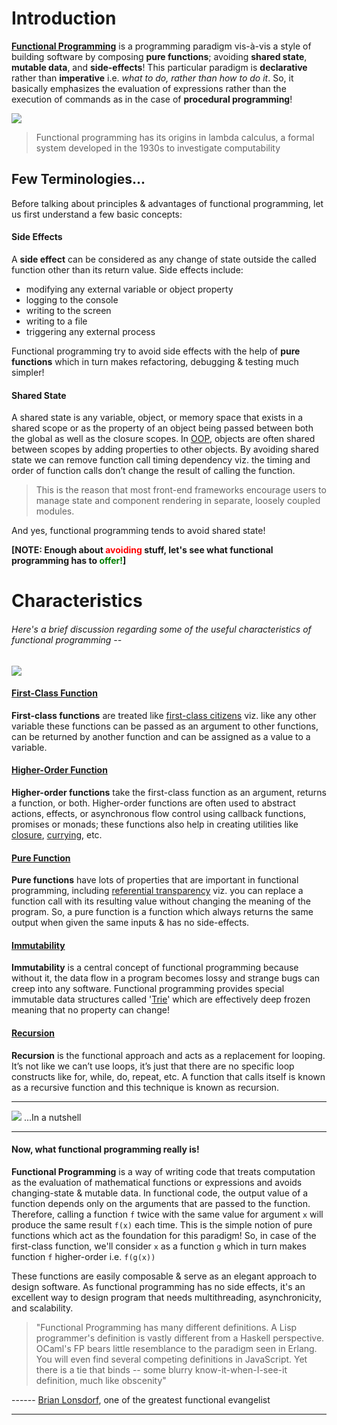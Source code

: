 # Introduction

[**Functional Programming**][1] is a programming paradigm vis-à-vis a style of building software by composing **pure functions**; avoiding **shared state**, **mutable data**, and **side-effects**! This particular paradigm is **declarative** rather than **imperative** i.e. *what to do, rather than how to do it*. So, it basically emphasizes the evaluation of expressions rather than the execution of commands as in the case of **procedural programming**!

![](https://i0.wp.com/pbiswas101.files.wordpress.com/2018/07/paradigm_evolution.png?ssl=1&w=450)

> Functional programming has its origins in lambda calculus, a formal system developed in the 1930s to investigate computability

## Few Terminologies...

Before talking about principles & advantages of functional programming, let us first understand a few basic concepts:

#### Side Effects

A **side effect** can be considered as any change of state outside the called function other than its return value. Side effects include:

- modifying any external variable or object property
- logging to the console
- writing to the screen
- writing to a file
- triggering any external process

Functional programming try to avoid side effects with the help of **pure functions** which in turn makes refactoring, debugging & testing much simpler!

#### Shared State

A shared state is any variable, object, or memory space that exists in a shared scope or as the property of an object being passed between both the global as well as the closure scopes. In [OOP][2], objects are often shared between scopes by adding properties to other objects. By avoiding shared state we can remove function call timing dependency viz. the timing and order of function calls don’t change the result of calling the function.

> This is the reason that most front-end frameworks encourage users to manage state and component rendering in separate, loosely coupled modules.

And yes, functional programming tends to avoid shared state!

**[NOTE: Enough about <span style="color:red">avoiding</span> stuff, let's see what functional programming has to <span style="color:green">offer!</span>]**

# Characteristics

###### Here's a brief discussion regarding some of the useful characteristics of functional programming --

![](https://i0.wp.com/pbiswas101.files.wordpress.com/2018/07/characteristics.png?ssl=1&w=450)

#### [First-Class Function][3]

**First-class functions** are treated like [first-class citizens][4] viz. like any other variable these functions can be passed as an argument to other functions, can be returned by another function and can be assigned as a value to a variable.

#### [Higher-Order Function][5]

**Higher-order functions** take the first-class function as an argument, returns a function, or both. Higher-order functions are often used to abstract actions, effects, or asynchronous flow control using callback functions, promises or monads; these functions also help in creating utilities like [closure][6], [currying][7], etc.

#### [Pure Function][8]

**Pure functions** have lots of properties that are important in functional programming, including [referential transparency][9] viz. you can replace a function call with its resulting value without changing the meaning of the program. So, a pure function is a function which always returns the same output when given the same inputs & has no side-effects.

#### [Immutability][10]

**Immutability** is a central concept of functional programming because without it, the data flow in a program becomes lossy and strange bugs can creep into any software. Functional programming provides special immutable data structures called '[Trie][11]' which are effectively deep frozen  meaning that no property can change!

#### [Recursion][12]

**Recursion** is the functional approach and acts as a replacement for looping. It’s not like we can’t use loops, it’s just that there are no specific loop constructs like for, while, do, repeat, etc. A function that calls itself is known as a recursive function and this technique is known as recursion.

------------

![](https://i1.wp.com/pbiswas101.files.wordpress.com/2018/07/nutshell.jpeg?ssl=1&w=450) ...In a nutshell

------------

#### Now, what functional programming really is!

**Functional Programming** is a way of writing code that treats computation as the evaluation of mathematical functions or expressions and avoids changing-state & mutable data. In functional code, the output value of a function depends only on the arguments that are passed to the function. Therefore, calling a function `f` twice with the same value for argument `x` will produce the same result `f(x)` each time. This is the simple notion of pure functions which act as the foundation for this paradigm! So, in case of the first-class function, we'll consider `x` as a function `g` which in turn makes function `f` higher-order i.e. `f(g(x))`

These functions are easily composable & serve as an elegant approach to design software. As functional programming has no side effects, it's an excellent way to design program that needs multithreading, asynchronicity, and scalability.

> "Functional Programming has many different definitions. A Lisp programmer's definition is vastly different from a Haskell perspective. OCaml's FP bears little resemblance to the paradigm seen in Erlang. You will even find several competing definitions in JavaScript. Yet there is a tie that binds -- some blurry know-it-when-I-see-it definition, much like obscenity"

------ [Brian Lonsdorf][13], one of the greatest functional evangelist

------------

[1]: https://en.wikipedia.org/wiki/Functional_programming
[2]: https://en.wikipedia.org/wiki/Object-oriented_programming
[3]: https://en.wikipedia.org/wiki/First-class_function
[4]: https://en.wikipedia.org/wiki/First-class_citizen
[5]: https://en.wikipedia.org/wiki/Higher-order_function
[6]: https://en.wikipedia.org/wiki/Closure_(computer_programming)
[7]: https://en.wikipedia.org/wiki/Currying
[8]: https://en.wikipedia.org/wiki/Pure_function
[9]: https://en.wikipedia.org/wiki/Referential_transparency
[10]: https://en.wikipedia.org/wiki/Immutable_object
[11]: https://en.wikipedia.org/wiki/Trie
[12]: https://en.wikipedia.org/wiki/Recursion_(computer_science)
[13]: https://twitter.com/drboolean?lang=en